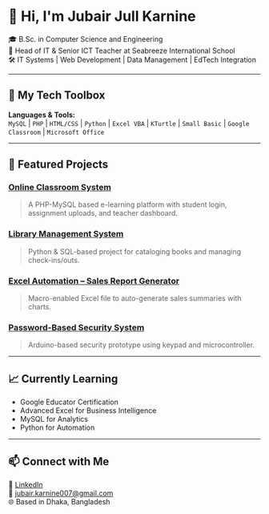 
# 👋 Hi, I'm Jubair Jull Karnine

🎓 B.Sc. in Computer Science and Engineering  
💼 Head of IT & Senior ICT Teacher at Seabreeze International School  
🛠️ IT Systems | Web Development | Data Management | EdTech Integration

---

## 🔧 My Tech Toolbox

**Languages & Tools:**  
`MySQL` | `PHP` | `HTML/CSS` | `Python` | `Excel VBA` | `KTurtle` | `Small Basic` | `Google Classroom` | `Microsoft Office`

---

## 📂 Featured Projects

### [Online Classroom System](https://github.com/JubairKar9/Online-Classroom-System)
> A PHP-MySQL based e-learning platform with student login, assignment uploads, and teacher dashboard.

### [Library Management System](https://github.com/jubairkarnine/Library-Management-System)
> Python & SQL-based project for cataloging books and managing check-ins/outs.

### [Excel Automation – Sales Report Generator](https://github.com/jubairkarnine/Excel-Automation-Reports)
> Macro-enabled Excel file to auto-generate sales summaries with charts.

### [Password-Based Security System](https://github.com/jubairkarnine/Password-Based-Security-System)
> Arduino-based security prototype using keypad and microcontroller.

---

## 📈 Currently Learning

- Google Educator Certification
- Advanced Excel for Business Intelligence
- MySQL for Analytics
- Python for Automation

---

## 📫 Connect with Me

🔗 [LinkedIn](https://www.linkedin.com/in/jubair-karnine-0959042)  
📧 jubair.karnine007@gmail.com  
🌐 Based in Dhaka, Bangladesh

